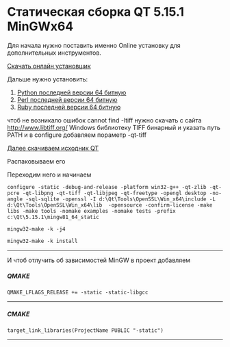 # Статическая сборка QT 5.15.1 MinGWx64

Для начала нужно поставить именно Online установку для дополнительных инструментов.

[Скачать онлайн установщик](http://download.qt.io/official_releases/online_installers/qt-unified-windows-x86-online.exe "Скачать онлайн установщик")


Дальше нужно установить:
1. [Python последней версии 64 битную](https://www.python.org/ftp/python/3.8.3/python-3.8.3-amd64.exe "Python последней версии 64 битную")
2. [Perl последней версии 64 битную](http://strawberryperl.com/download/5.30.2.1/strawberry-perl-5.30.2.1-64bit.msi "Perl последней версии 64 битную")
3. [Ruby последней версии 64 битную](https://github.com/oneclick/rubyinstaller2/releases/download/RubyInstaller-2.7.1-1/rubyinstaller-2.7.1-1-x64.exe "Ruby последней версии 64 битную")

чтоб не возникало ошибок cannot find -ltiff нужно скачать с сайта http://www.libtiff.org/ Windows библиотеку TIFF бинарный и указать путь PATH и в configure добавляем пораметр -qt-tiff

[Далее скачиваем исходник QT](http://download.qt.io/official_releases/qt/5.15/5.15.0/single/qt-everywhere-src-5.15.0.zip "Далее скачиваем исходник QT")

Распаковываем его

Переходим него и начинаем

`configure -static -debug-and-release -platform win32-g++ -qt-zlib -qt-pcre -qt-libpng -qt-tiff -qt-libjpeg -qt-freetype -opengl desktop -no-angle -sql-sqlite -openssl -I d:\Qt\Tools\OpenSSL\Win_x64\include -L d:\Qt\Tools\OpenSSL\Win_x64\lib  -opensource -confirm-license -make libs -make tools -nomake examples -nomake tests -prefix c:\Qt\5.15.1\mingw81_64_static`

`mingw32-make -k -j4`

`mingw32-make -k install`

------------

И чтоб отлучить об зависимостей MinGW в проект добавляем

##### QMAKE

`QMAKE_LFLAGS_RELEASE += -static -static-libgcc`

------------

##### CMAKE

`target_link_libraries(ProjectName PUBLIC "-static")`

------------

